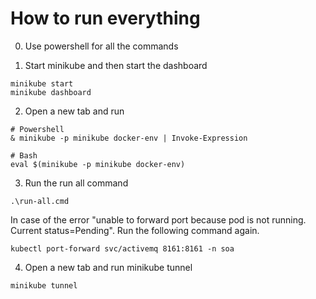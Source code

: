 # How to run everything

0. Use powershell for all the commands

1. Start minikube and then start the dashboard
```
minikube start
minikube dashboard
```

2. Open a new tab and run
```
# Powershell
& minikube -p minikube docker-env | Invoke-Expression

# Bash
eval $(minikube -p minikube docker-env)
```

3. Run the run all command
```
.\run-all.cmd
```
In case of the error "unable to forward port because pod is not running. Current status=Pending". Run the following command again.
```
kubectl port-forward svc/activemq 8161:8161 -n soa
```

4. Open a new tab and run minikube tunnel
```
minikube tunnel
```